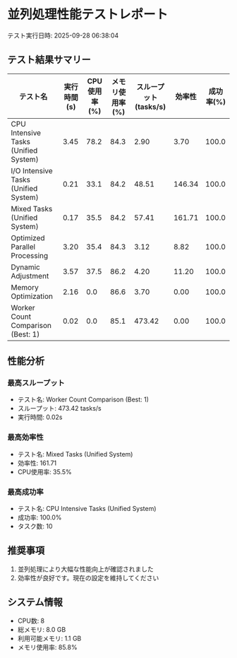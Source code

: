 # 並列処理性能テストレポート

テスト実行日時: 2025-09-28 06:38:04

## テスト結果サマリー

| テスト名 | 実行時間(s) | CPU使用率(%) | メモリ使用率(%) | スループット(tasks/s) | 効率性 | 成功率(%) |
|---------|-------------|-------------|----------------|---------------------|--------|----------|
| CPU Intensive Tasks (Unified System) | 3.45 | 78.2 | 84.3 | 2.90 | 3.70 | 100.0 |
| I/O Intensive Tasks (Unified System) | 0.21 | 33.1 | 84.2 | 48.51 | 146.34 | 100.0 |
| Mixed Tasks (Unified System) | 0.17 | 35.5 | 84.2 | 57.41 | 161.71 | 100.0 |
| Optimized Parallel Processing | 3.20 | 35.4 | 84.3 | 3.12 | 8.82 | 100.0 |
| Dynamic Adjustment | 3.57 | 37.5 | 86.2 | 4.20 | 11.20 | 100.0 |
| Memory Optimization | 2.16 | 0.0 | 86.6 | 3.70 | 0.00 | 100.0 |
| Worker Count Comparison (Best: 1) | 0.02 | 0.0 | 85.1 | 473.42 | 0.00 | 100.0 |

## 性能分析

### 最高スループット
- テスト名: Worker Count Comparison (Best: 1)
- スループット: 473.42 tasks/s
- 実行時間: 0.02s

### 最高効率性
- テスト名: Mixed Tasks (Unified System)
- 効率性: 161.71
- CPU使用率: 35.5%

### 最高成功率
- テスト名: CPU Intensive Tasks (Unified System)
- 成功率: 100.0%
- タスク数: 10

## 推奨事項

1. 並列処理により大幅な性能向上が確認されました
2. 効率性が良好です。現在の設定を維持してください

## システム情報

- CPU数: 8
- 総メモリ: 8.0 GB
- 利用可能メモリ: 1.1 GB
- メモリ使用率: 85.8%
